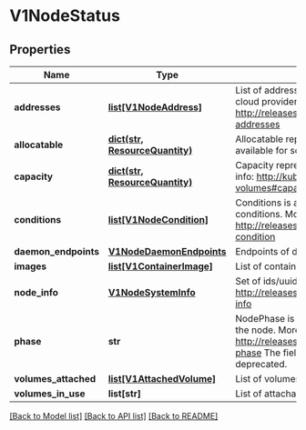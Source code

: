 # V1NodeStatus

## Properties
Name | Type | Description | Notes
------------ | ------------- | ------------- | -------------
**addresses** | [**list[V1NodeAddress]**](V1NodeAddress.md) | List of addresses reachable to the node. Queried from cloud provider, if available. More info: http://releases.k8s.io/HEAD/docs/admin/node.md#node-addresses | [optional] 
**allocatable** | [**dict(str, ResourceQuantity)**](ResourceQuantity.md) | Allocatable represents the resources of a node that are available for scheduling. Defaults to Capacity. | [optional] 
**capacity** | [**dict(str, ResourceQuantity)**](ResourceQuantity.md) | Capacity represents the total resources of a node. More info: http://kubernetes.io/docs/user-guide/persistent-volumes#capacity for more details. | [optional] 
**conditions** | [**list[V1NodeCondition]**](V1NodeCondition.md) | Conditions is an array of current observed node conditions. More info: http://releases.k8s.io/HEAD/docs/admin/node.md#node-condition | [optional] 
**daemon_endpoints** | [**V1NodeDaemonEndpoints**](V1NodeDaemonEndpoints.md) | Endpoints of daemons running on the Node. | [optional] 
**images** | [**list[V1ContainerImage]**](V1ContainerImage.md) | List of container images on this node | [optional] 
**node_info** | [**V1NodeSystemInfo**](V1NodeSystemInfo.md) | Set of ids/uuids to uniquely identify the node. More info: http://releases.k8s.io/HEAD/docs/admin/node.md#node-info | [optional] 
**phase** | **str** | NodePhase is the recently observed lifecycle phase of the node. More info: http://releases.k8s.io/HEAD/docs/admin/node.md#node-phase The field is never populated, and now is deprecated. | [optional] 
**volumes_attached** | [**list[V1AttachedVolume]**](V1AttachedVolume.md) | List of volumes that are attached to the node. | [optional] 
**volumes_in_use** | **list[str]** | List of attachable volumes in use (mounted) by the node. | [optional] 

[[Back to Model list]](../README.md#documentation-for-models) [[Back to API list]](../README.md#documentation-for-api-endpoints) [[Back to README]](../README.md)


